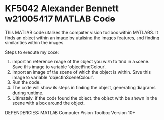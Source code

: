 # KF5042 Alexander Bennett w21005417 MATLAB Code
This MATLAB code utalises the computer vision toolbox within MATLABS. It finds an object within an image by utalising the images features, and finding similarities within the images.

Steps to execute my code:
  1. import an reference image of the object you wish to find in a scene. Save this image to variable 'objectFindColour'.
  2. Import an image of the scene of which the object is within. Save this image to variable 'objectInSceneColour'.
  3. Run the code. 
  4. The code will show its steps in finding the object, generating diagrams during runtime.
  5. Ultimately, if the code found the object, the object with be shown in the scene with a box around the object.

DEPENDENCIES:
MATLAB Computer Vision Toolbox Version 10+
